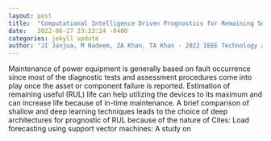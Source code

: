 ```yaml
---
layout: post
title:  "Computational Intelligence Driven Prognostics for Remaining Service Life of Power Equipment"
date:   2022-06-27 23:23:24 -0400
categories: jekyll update
author: "JI Janjua, M Nadeem, ZA Khan, TA Khan - 2022 IEEE Technology and Engineering , 2022"
---
```

Maintenance of power equipment is generally based on fault occurrence since most of the diagnostic tests and assessment procedures come into play once the asset or component failure is reported. Estimation of remaining useful (RUL) life can help utilizing the devices to its maximum and can increase life because of in-time maintenance. A brief comparison of shallow and deep learning techniques leads to the choice of deep architectures for prognostic of RUL because of the nature of 
Cites: Load forecasting using support vector machines: A study on
